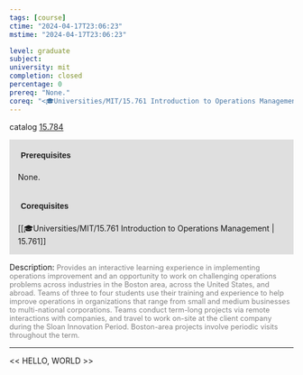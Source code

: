 ```yaml
---
tags: [course]
ctime: "2024-04-17T23:06:23"
mstime: "2024-04-17T23:06:23"

level: graduate
subject: 
university: mit
completion: closed
percentage: 0
prereq: "None."
coreq: "<🎓Universities/MIT/15.761 Introduction to Operations Management>"
---
```


catalog [15.784](http://student.mit.edu/catalog/m15c.html#15.784)

<span style="display: block; padding: 15px; background-color: rgb(100, 100, 100, 0.2);"><font id="m_prereq1283_0" style="display: block; font-family: Arial, sans-serif; font-weight: bold; padding: 5px">Prerequisites</font><br><span id="prereq1283_0">None.</span></span>
<span style="display: block; padding: 15px; background-color: rgb(100, 100, 100, 0.2);"><font id="m_coreq1283_0" style="display: block; font-family: Arial, sans-serif; font-weight: bold; padding: 5px">Corequisites</font><br><span id="coreq1283_0">[[🎓Universities/MIT/15.761 Introduction to Operations Management | 15.761]]</span></span>

<font style="">Description:</font>
<font style="color: grey; font-size: 0.8rem;">Provides an interactive learning experience in implementing operations improvement and an opportunity to work on challenging operations problems across industries in the Boston area, across the United States, and abroad. Teams of three to four students use their training and experience to help improve operations in organizations that range from small and medium businesses to multi-national corporations. Teams conduct term-long projects via remote interactions with companies, and travel to work on-site at the client company during the Sloan Innovation Period. Boston-area projects involve periodic visits throughout the term.</font>



---

<< HELLO, WORLD >>
